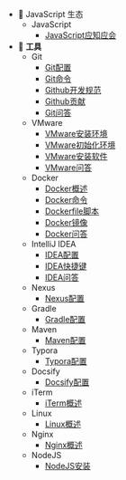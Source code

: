 * 🍒 JavaScript 生态
  * JavaScript
    * [JavaScript应知应会](javascript_ecosystem/javascript/JavaScript应知应会)
* 🔨 **工具**
  * Git
    * [Git配置](tool/git/Git配置)
    * [Git命令](tool/git/Git命令)
    * [Github开发规范](tool/git/Github开发规范)
    * [Github贡献](tool/git/Github贡献)
    * [Git问答](tool/git/Git问答)
  * VMware
    * [VMware安装环境](tool/vmware/VMware安装环境)
    * [VMware初始化环境](tool/vmware/VMware初始化环境)
    * [VMware安装软件](tool/vmware/VMware安装软件)
    * [VMware问答](tool/vmware/VMware问答)
  * Docker
    * [Docker概述](tool/docker/Docker概述)
    * [Docker命令](tool/docker/Docker命令)
    * [Dockerfile脚本](tool/docker/Dockerfile脚本)
    * [Docker镜像](tool/docker/Docker镜像)
    * [Docker问答](tool/docker/Docker问答)
  * IntelliJ IDEA
    * [IDEA配置](tool/intellij_idea/IDEA配置)
    * [IDEA快捷键](tool/intellij_idea/IDEA快捷键)
    * [IDEA问答](tool/intellij_idea/IDEA问答)
  * Nexus
    * [Nexus配置](tool/nexus/Nexus配置)
  * Gradle
    * [Gradle配置](tool/gradle/Gradle配置)
  * Maven
    * [Maven配置](tool/maven/Maven配置)
  * Typora
    * [Typora配置](tool/typora/Typora配置)
  * Docsify
    * [Docsify配置](tool/docsify/Docsify配置)
  * iTerm
    * [iTerm概述](tool/iterm/iTerm概述)
  * Linux
    * [Linux概述](tool/linux/Linux概述)
  * Nginx
    * [Nginx概述](tool/nginx/Nginx概述)
  * NodeJS
    * [NodeJS安装](tool/nodejs/NodeJS安装)